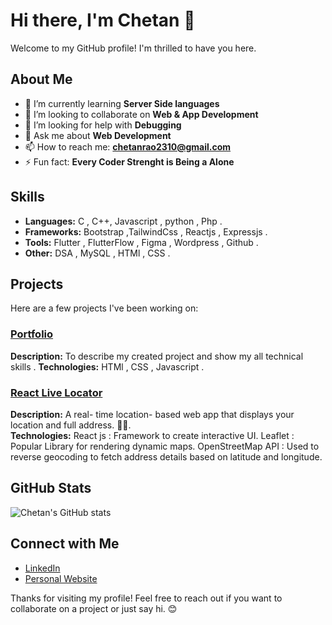 # Hi there, I'm Chetan 👋

Welcome to my GitHub profile! I'm thrilled to have you here.

## About Me

- 🌱 I’m currently learning **Server Side languages**
- 👯 I’m looking to collaborate on **Web & App Development**
- 🤔 I’m looking for help with **Debugging**
- 💬 Ask me about **Web Development**
- 📫 How to reach me: **chetanrao2310@gmail.com**
- ⚡ Fun fact: **Every Coder Strenght is Being a Alone**

## Skills

- **Languages:** C , C++, Javascript , python , Php .
- **Frameworks:** Bootstrap ,TailwindCss , Reactjs , Expressjs . 
- **Tools:** Flutter , FlutterFlow , Figma , Wordpress , Github .
- **Other:** DSA , MySQL , HTMl , CSS .

## Projects

Here are a few projects I've been working on:

### [Portfolio](https://portfolio-git-main-chetan-cos-projects.vercel.app/)
**Description:** To describe my created project and show my all technical skills . 
**Technologies:** HTMl , CSS , Javascript .

### [React Live Locator](live-locator.vercel.app)
**Description:**   A real- time location- based web app that displays your location and full address. 📍✨.  
**Technologies:**  React js : Framework to create interactive UI. Leaflet : Popular Library for rendering dynamic maps.
OpenStreetMap API : Used to reverse geocoding to fetch address details based on latitude and longitude.

## GitHub Stats

![Chetan's GitHub stats](https://github-readme-stats.vercel.app/api?username=chetan-co&show_icons=true&theme=radical)

## Connect with Me

- [LinkedIn](www.linkedin.com/in/chetan-yadav-)
- [Personal Website](https://portfolio-git-main-chetan-cos-projects.vercel.app/)

Thanks for visiting my profile! Feel free to reach out if you want to collaborate on a project or just say hi. 😊

<!---
chetan-co/chetan-co is a ✨ special ✨ repository because its `README.md` (this file) appears on your GitHub profile.
You can click the Preview link to take a look at your changes.
--->
